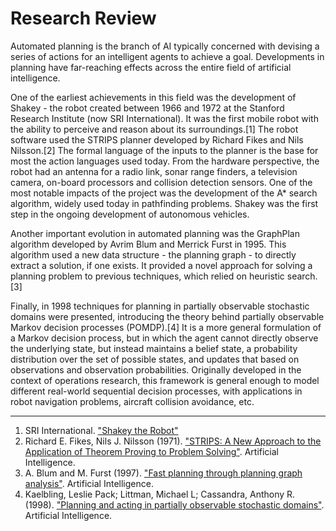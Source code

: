 # Research Review

Automated planning is the branch of AI typically concerned with devising a series of actions for an intelligent agents to achieve a goal. 
Developments in planning have far-reaching effects across the entire field of artificial intelligence. 

One of the earliest achievements in this field was the development of Shakey - the robot created between 1966 and 1972 at the Stanford Research Institute (now SRI International).
It was the first mobile robot with the ability to perceive and reason about its surroundings.[1] 
The robot software used the STRIPS planner developed by Richard Fikes and Nils Nilsson.[2] 
The formal language of the inputs to the planner is the base for most the action languages used today. 
From the hardware perspective, the robot had an antenna for a radio link, sonar range finders, a television camera, on-board processors and collision detection sensors.
One of the most notable impacts of the project was the development of the A\* search algorithm, widely used today in pathfinding problems. 
Shakey was the first step in the ongoing development of autonomous vehicles.

Another important evolution in automated planning was the GraphPlan algorithm developed by Avrim Blum and Merrick Furst in 1995. 
This algorithm used a new data structure - the planning graph - to directly extract a solution, if one exists. 
It provided a novel approach for solving a planning problem to previous techniques, which relied on heuristic search.[3]

Finally, in 1998 techniques for planning in partially observable stochastic domains were presented, introducing the theory behind partially observable Markov decision processes (POMDP).[4] 
It is a more general formulation of a Markov decision process, but in which the agent cannot directly observe the underlying state, but instead maintains a belief state, a probability distribution over the set of possible states, and updates that based on observations and observation probabilities. 
Originally developed in the context of operations research, this framework is general enough to model different real-world sequential decision processes, with applications in robot navigation problems, aircraft collision avoidance, etc.

---

1. SRI International. ["Shakey the Robot"](https://www.sri.com/work/timeline-innovation/timeline.php?timeline=computing-digital#!&innovation=shakey-the-robot)
2. Richard E. Fikes, Nils J. Nilsson (1971). ["STRIPS: A New Approach to the Application of Theorem Proving to Problem Solving"](http://ai.stanford.edu/~nilsson/OnlinePubs-Nils/PublishedPapers/strips.pdf). Artificial Intelligence.
3. A. Blum and M. Furst (1997). ["Fast planning through planning graph analysis"](http://www.cs.cmu.edu/~avrim/Papers/graphplan.pdf). Artificial Intelligence.
4. Kaelbling, Leslie Pack; Littman, Michael L; Cassandra, Anthony R. (1998). ["Planning and acting in partially observable stochastic domains"](http://people.csail.mit.edu/lpk/papers/aij98-pomdp.pdf). Artificial Intelligence.
